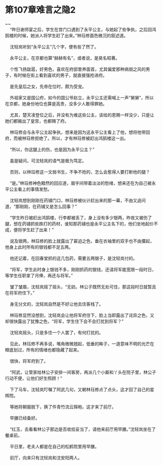 # 第107章难言之隐2
~~<br>&nbsp;&nbsp;&nbsp;&nbsp;“昨日谢师宴之后，学生在宫门口遇到了永平公主，与她起了些争执，之后回鸿鹄楼的时候，她派人将学生赶了出来。”林珏修面色微沉的叙述道。<br><br>&nbsp;&nbsp;&nbsp;&nbsp;沈轻岚听到“永平公主”几个字，便有些了然了。<br><br>&nbsp;&nbsp;&nbsp;&nbsp;永平公主，在京都也算“赫赫有名”，或者说，是臭名昭著。<br><br>&nbsp;&nbsp;&nbsp;&nbsp;个性飞扬跋扈，好男色，喜欢在府邸里养面首，尤其偏爱那种病弱之风的男子，有时候在街上看到喜欢的男子，就直接强抢进府。<br><br>&nbsp;&nbsp;&nbsp;&nbsp;是先皇后之女，先帝在位时，颇为受宠。<br><br>&nbsp;&nbsp;&nbsp;&nbsp;外祖家又是国公府，如今的国公爷赵立，永平公主还需喊上一声“舅舅”，所以在京都，她身份地位也算是高贵，没多少人敢得罪她。<br><br>&nbsp;&nbsp;&nbsp;&nbsp;尤其，楚天凌登位之后，并没有为难这些公主，该给的恩赐一样没少，只是让她们都搬出了皇宫，也都赐了府。<br><br>&nbsp;&nbsp;&nbsp;&nbsp;林珏修会与永平公主起争执，想来是因为这永平公主看上了他，想将他带回府，而被林珏修拒绝了。所以，才有林珏修被赶出鸿鹄楼这一出。<br><br>&nbsp;&nbsp;&nbsp;&nbsp;“所以，你这腿上的伤，也是因为永平公主？”<br><br>&nbsp;&nbsp;&nbsp;&nbsp;虽是疑问，可沈轻岚的语气是极为笃定。<br><br>&nbsp;&nbsp;&nbsp;&nbsp;否则，以林珏修这一文弱书生，不争不抢的，怎么会惹得人要打断他的腿？<br><br>&nbsp;&nbsp;&nbsp;&nbsp;“是。”林珏修神色黯然的回应道，眉宇间带着淡淡的愁绪，想来还在为自己被永平公主看上的事情发愁。<br><br>&nbsp;&nbsp;&nbsp;&nbsp;沈轻岚想到刚刚在药铺门口，林珏修被伙计赶出来的那一幕，不由又追问道，“那刚刚，在药铺又是怎么回事？”<br><br>&nbsp;&nbsp;&nbsp;&nbsp;“学生昨日被赶出鸿鹄楼，行李都被丢了，身上没有多少银两，昨夜又被伤了腿，想在药铺抓些跌打的药材，谁知那药铺也是永平公主名下的，他们坐地起价不成，便将学生赶了出来！”<br><br>&nbsp;&nbsp;&nbsp;&nbsp;说及银两，林珏修的脸上就露出了窘迫之色，垂在衣袖里的双手也不由攥起，他身上此时所有的银钱都不足五两。<br><br>&nbsp;&nbsp;&nbsp;&nbsp;他还记着，在回春堂抓的这几包药，需要五两银子，是沈轻岚付的。<br><br>&nbsp;&nbsp;&nbsp;&nbsp;“将军，学生此时身上银钱不多，刚刚抓药的银钱，还请将军能宽限一段时日，等学生任职拿了月俸，再还与将军。”<br><br>&nbsp;&nbsp;&nbsp;&nbsp;皱了皱眉，沈轻岚摇了摇头，“无妨。林公子既然无处可住，那这段时日就暂且在将军府住下。”<br><br>&nbsp;&nbsp;&nbsp;&nbsp;身无分文的，沈轻岚自然是不好让他去住客栈了。<br><br>&nbsp;&nbsp;&nbsp;&nbsp;林珏修显然没想到，沈轻岚会让他将军府住下，脸上当即露出了诧异之色，又却很快露出了犹豫之色，“将军，学生住下会不会打扰到将军？”<br><br>&nbsp;&nbsp;&nbsp;&nbsp;沈轻岚摇头，只是多住一个人罢了，有何打扰的。<br><br>&nbsp;&nbsp;&nbsp;&nbsp;见此，林珏修不再多说，嘴角微微翘起，低垂的眸子，一道意味不明的光芒在眼底划过，所有的情绪也都隐藏了起来。<br><br>&nbsp;&nbsp;&nbsp;&nbsp;很快，将军府到了。<br><br>&nbsp;&nbsp;&nbsp;&nbsp;“阿武，让管家给林公子安排一间客房，再派几个小厮和丫头在院子里，林公子行动不便，让他们好生照顾！”<br><br>&nbsp;&nbsp;&nbsp;&nbsp;下了马车，沈轻岚叮嘱了阿武几句，又朝林珏修点了点头，这才回了自己的星辉院。<br><br>&nbsp;&nbsp;&nbsp;&nbsp;等她将朝服脱下，换了件青竹流云锦袍，这才来了前厅。<br><br>&nbsp;&nbsp;&nbsp;&nbsp;早膳已经备好。<br><br>&nbsp;&nbsp;&nbsp;&nbsp;“红玉，去看看林公子那边是否收拾妥当了，请他来前厅用早膳。”沈轻岚坐在了餐桌前。<br><br>&nbsp;&nbsp;&nbsp;&nbsp;平日里，老夫人都是在自己的松鹤院里用早膳。<br><br>&nbsp;&nbsp;&nbsp;&nbsp;前厅，向来只有沈轻岚和沈安阳两人。<br><br>
                    

<script>_fwqdsqadxfw()</script>
<div><script>_dfwf1dw();</script></div>
<div><script>_dfwf1agdw();</script></div>
                